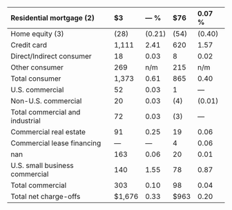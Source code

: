 | Residential mortgage (2)        | $3     | — %    | $76   | 0.07 %   |
|:--------------------------------|:-------|:-------|:------|:---------|
| Home equity (3)                 | (28)   | (0.21) | (54)  | (0.40)   |
| Credit card                     | 1,111  | 2.41   | 620   | 1.57     |
| Direct/Indirect consumer        | 18     | 0.03   | 8     | 0.02     |
| Other consumer                  | 269    | n/m    | 215   | n/m      |
| Total consumer                  | 1,373  | 0.61   | 865   | 0.40     |
| U.S. commercial                 | 52     | 0.03   | 1     | —        |
| Non-U.S. commercial             | 20     | 0.03   | (4)   | (0.01)   |
| Total commercial and industrial | 72     | 0.03   | (3)   | —        |
| Commercial real estate          | 91     | 0.25   | 19    | 0.06     |
| Commercial lease financing      | —      | —      | 4     | 0.06     |
| nan                             | 163    | 0.06   | 20    | 0.01     |
| U.S. small business commercial  | 140    | 1.55   | 78    | 0.87     |
| Total commercial                | 303    | 0.10   | 98    | 0.04     |
| Total net charge-offs           | $1,676 | 0.33   | $963  | 0.20     |